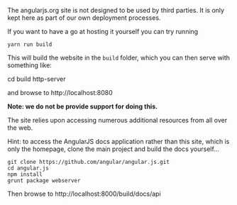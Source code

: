 The angularjs.org site is not designed to be used by third parties.
It is only kept here as part of our own deployment processes.

If you want to have a go at hosting it yourself you can try running

    yarn run build

This will build the website in the `build` folder, which you can then serve with something like:

   cd build
   http-server

and browse to http://localhost:8080

**Note: we do not be provide support for doing this.**

The site relies upon accessing numerous additional resources from all over the web.

Hint: to access the AngularJS docs application rather than this site, which is only the homepage,
 clone the main project and build the docs yourself...

    git clone https://github.com/angular/angular.js.git
    cd angular.js
    npm install
    grunt package webserver

Then browse to http://localhost:8000/build/docs/api
